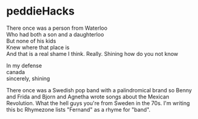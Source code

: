# peddieHacks
There once was a person from Waterloo\
Who had both a son and a daughterloo\
But none of his kids\
Knew where that place is\
And that is a real shame I think. Really. Shining how do you not know

In my defense\
canada\
sincerely, shining

There once was a Swedish pop band
with a palindromical brand
so Benny and Frida
and Bjorn and Agnetha
wrote songs about the Mexican Revolution. What the hell guys you're from Sweden in the 70s. I'm writing this bc Rhymezone lists "Fernand" as a rhyme for "band".
